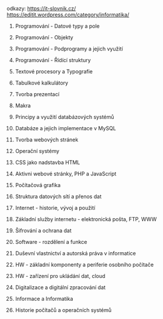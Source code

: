odkazy: https://it-slovnik.cz/
        https://editit.wordpress.com/category/informatika/


1. Programování - Datové typy a pole
  
2. Programování - Objekty

3. Programování - Podprogramy a jejich využití

4. Programování - Řídící struktury

5. Textové procesory a Typografie

6. Tabulkové kalkulátory

7. Tvorba prezentací

8. Makra

9. Principy a využití databázových systémů

10. Databáze a jejich implementace v MySQL

11. Tvorba webových stránek

12. Operační systémy

13. CSS jako nadstavba HTML

14. Aktivni webové stránky, PHP a JavaScript

15. Počítačová grafika

16. Struktura datových sítí a přenos dat

17. Internet - historie, vývoj a použití

18. Základní služby internetu - elektronická pošta, FTP, WWW

19. Šifrování a ochrana dat

20. Software - rozdělení a funkce

21. Duševní vlastnictví a autorská práva v informatice

22. HW - základní komponenty a periferie osobního počítače

23. HW - zařízení pro ukládání dat, cloud

24. Digitalizace a digitální zpracování dat

25. Informace a Informatika

26. Historie počítačů a operačních systémů
